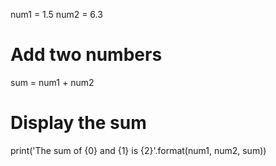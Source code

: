 num1 = 1.5
num2 = 6.3

# Add two numbers
sum = num1 + num2

# Display the sum


print('The sum of {0} and {1} is {2}'.format(num1, num2, sum))
